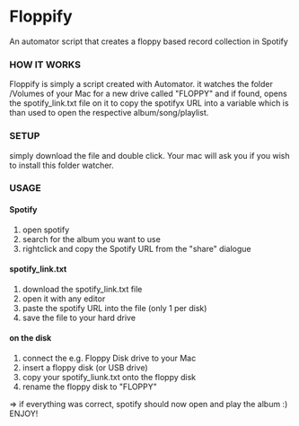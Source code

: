 # Floppify
An automator script that creates a floppy based record collection in Spotify

### HOW IT WORKS
Floppify is simply a script created with Automator. it watches the folder /Volumes of your Mac for a new drive called "FLOPPY" and if found, opens the spotify_link.txt file on it to copy the spotifyx URL into a variable which is than used to open the respective album/song/playlist.

### SETUP
simply download the file and double click. Your mac will ask you if you wish to install this folder watcher.

### USAGE
#### Spotify
1. open spotify
2. search for the album you want to use
3. rightclick and copy the Spotify URL from the "share" dialogue

#### spotify_link.txt
1. download the spotify_link.txt file
2. open it with any editor
3. paste the spotify URL into the file (only 1 per disk)
4. save the file to your hard drive

#### on the disk
1. connect the e.g. Floppy Disk drive to your Mac
2. insert a floppy disk (or USB drive)
3. copy your spotify_liunk.txt onto the floppy disk
4. rename the floppy disk to "FLOPPY"

=> if everything was correct, spotify should now open and play the album :) ENJOY!

